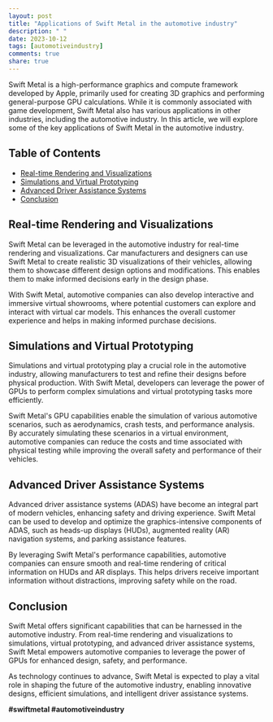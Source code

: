```yaml
---
layout: post
title: "Applications of Swift Metal in the automotive industry"
description: " "
date: 2023-10-12
tags: [automotiveindustry]
comments: true
share: true
---
```


Swift Metal is a high-performance graphics and compute framework developed by Apple, primarily used for creating 3D graphics and performing general-purpose GPU calculations. While it is commonly associated with game development, Swift Metal also has various applications in other industries, including the automotive industry. In this article, we will explore some of the key applications of Swift Metal in the automotive industry.

## Table of Contents
- [Real-time Rendering and Visualizations](#real-time-rendering-and-visualizations)
- [Simulations and Virtual Prototyping](#simulations-and-virtual-prototyping)
- [Advanced Driver Assistance Systems](#advanced-driver-assistance-systems)
- [Conclusion](#conclusion)

## Real-time Rendering and Visualizations

Swift Metal can be leveraged in the automotive industry for real-time rendering and visualizations. Car manufacturers and designers can use Swift Metal to create realistic 3D visualizations of their vehicles, allowing them to showcase different design options and modifications. This enables them to make informed decisions early in the design phase.

With Swift Metal, automotive companies can also develop interactive and immersive virtual showrooms, where potential customers can explore and interact with virtual car models. This enhances the overall customer experience and helps in making informed purchase decisions.

## Simulations and Virtual Prototyping

Simulations and virtual prototyping play a crucial role in the automotive industry, allowing manufacturers to test and refine their designs before physical production. With Swift Metal, developers can leverage the power of GPUs to perform complex simulations and virtual prototyping tasks more efficiently.

Swift Metal's GPU capabilities enable the simulation of various automotive scenarios, such as aerodynamics, crash tests, and performance analysis. By accurately simulating these scenarios in a virtual environment, automotive companies can reduce the costs and time associated with physical testing while improving the overall safety and performance of their vehicles.

## Advanced Driver Assistance Systems

Advanced driver assistance systems (ADAS) have become an integral part of modern vehicles, enhancing safety and driving experience. Swift Metal can be used to develop and optimize the graphics-intensive components of ADAS, such as heads-up displays (HUDs), augmented reality (AR) navigation systems, and parking assistance features.

By leveraging Swift Metal's performance capabilities, automotive companies can ensure smooth and real-time rendering of critical information on HUDs and AR displays. This helps drivers receive important information without distractions, improving safety while on the road.

## Conclusion

Swift Metal offers significant capabilities that can be harnessed in the automotive industry. From real-time rendering and visualizations to simulations, virtual prototyping, and advanced driver assistance systems, Swift Metal empowers automotive companies to leverage the power of GPUs for enhanced design, safety, and performance.

As technology continues to advance, Swift Metal is expected to play a vital role in shaping the future of the automotive industry, enabling innovative designs, efficient simulations, and intelligent driver assistance systems.

**#swiftmetal #automotiveindustry**
